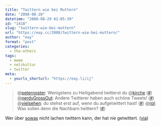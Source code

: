 ```yaml
---
title: "Twittern wie bei Muttern"
date: "2008-08-28"
datetime: "2008-08-29 01:05:39"
id: "1418"
slug: "twittern-wie-bei-muttern"
url: "https://eay.cc/2008/twittern-wie-bei-muttern/"
author: "eay"
format: "post"
categories:
  - the-others
tags:
  - meme
  - netzkultur
  - twitter
meta:
  - yourls_shorturl: "https://eay.li/ij"
---
```


> @[peternoster](http://twitter.com/peternoster): Wenigstens zu Heiligabend twitterst du @[kirche](http://twitter.com/kirche) ([#](http://twitter.com/peternoster/statuses/901936896)) @[nerdyGrossOut](http://twitter.com/NerdyGrossOut): Andere Twitterer haben auch schöne Tweets! ([#](http://twitter.com/NerdyGrossOut/statuses/901950750)) @[vielsehen](http://twitter.com/vielsehen): du stehst erst auf, wenn du aufgetwittert hast! ([#](http://twitter.com/vielsehen/statuses/902066308)) @[rpl](http://twitter.com/rpl): Was sollen denn die Nachbarn twittern? ([#](http://twitter.com/rpl/statuses/902083768))

Wer über [sowas](http://search.twitter.com/search?q=twitternWieBeiMuttern) nicht lachen twittern kann, der hat nie getwittert. ([via](http://www.spreeblick.com/2008/08/28/musst-du-denn-jeden-tweet-mitmachen/))
